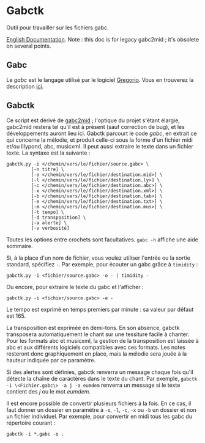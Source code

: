 Gabctk
======

Outil pour travailler sur les fichiers gabc.

[English Documentation](http://www.sspxusa.org/goodies/gabc2mid/). Note : this doc is for legacy gabc2mid ; it's obsolete on several points.

Gabc
----

Le *gabc* est le langage utilisé par le logiciel
[Gregorio](http://home.gna.org/gregorio/).
Vous en trouverez la description [ici](http://home.gna.org/gregorio/gabc/).


Gabctk
------

Ce script est dérivé de [gabc2mid](https://github.com/jperon/gabc2mid) ;
l'optique du projet s'étant élargie, gabc2mid restera tel qu'il est à présent
(sauf correction de bug), et les développements auront lieu ici.
Gabctk parcourt le code *gabc*, en extrait ce qui concerne la mélodie,
et produit celle-ci sous la forme d'un fichier midi et/ou lilypond, abc,
musicxml.
Il peut aussi extraire le texte dans un fichier texte.
La syntaxe est la suivante :

    gabctk.py -i </chemin/vers/le/fichier/source.gabc> \
             [-n titre] \
             [-o </chemin/vers/le/fichier/destination.mid>] \
             [-l </chemin/vers/le/fichier/destination.ly>] \
             [-c </chemin/vers/le/fichier/destination.abc>] \
             [-x </chemin/vers/le/fichier/destination.xml>] \
             [-b </chemin/vers/le/fichier/destination.tab>] \
             [-e </chemin/vers/le/fichier/destination.txt>] \
             [-m </chemin/vers/le/fichier/destination.mus>] \
             [-t tempo] \
             [-d transposition] \
             [-a alerte] \
             [-v verbosité]

Toutes les options entre crochets sont facultatives. `gabc -h` affiche une aide sommaire.

Si, à la place d'un nom de fichier, vous voulez utiliser l'entrée ou la sortie
standard, spécifiez `-`. Par exemple, pour écouter un gabc grâce à `timidity` :

    gabctk.py -i <fichier/source.gabc> -o - | timidity -

Ou encore, pour extraire le texte du gabc et l'afficher :

    gabctk.py -i <fichier/source.gabc> -e -

Le tempo est exprimé en temps premiers par minute :
sa valeur par défaut est 165.

La transposition est exprimée en demi-tons. En son absence, gabctk transposera
automatiquement le chant sur une tessiture facile à chanter. Pour les formats
abc et musicxml, la gestion de la transposition est laissée à abc et aux
différents logiciels compatibles avec ces formats. Les notes resteront donc
graphiquement en place, mais la mélodie sera jouée à la hauteur indiquée par
ce paramètre.

Si des alertes sont définies, gabctk renverra un message chaque fois
qu'il détecte la chaîne de caractères dans le texte du chant.
Par exemple, `gabctk -i \<Fichier.gabc\> -a j -a eumdem` renverra un message
si le texte contient des *j* ou le mot *eumdem*.

Il est encore possible de convertir plusieurs fichiers à la fois. En ce cas,
il faut donner un dossier en paramètre à `-o`, `-l`, `-c`, `-x` ou `-b` un
dossier et non un fichier individuel. Par exemple, pour convertir en midi tous
les gabc du répertoire courant :

    gabctk -i *.gabc -o .
